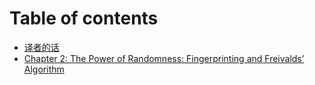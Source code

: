# Table of contents

* [译者的话](README.md)
* [Chapter 2: The Power of Randomness: Fingerprinting and Freivalds’ Algorithm](chapter-2-the-power-of-randomness-fingerprinting-and-freivalds-algorithm.md)
